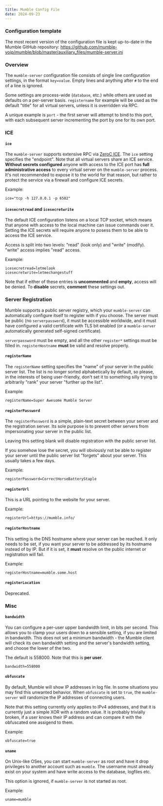 ```yaml
---
title: Mumble Config File
date: 2024-09-23
---
```


### Configuration template

The most recent version of the configuration file is kept up-to-date in the Mumble GitHub repository:
<https://github.com/mumble-voip/mumble/blob/master/auxiliary_files/mumble-server.ini>

### Overview

The ``mumble-server`` configuration file consists of single line configuration settings, in the format
``key=value``. Empty lines and anything after ``#`` to the end of a line is ignored.

Some settings are process-wide (``database``, etc.) while others are used as defaults on a per-server basis.
``registername`` for example will be used as the default "title" for all virtual servers, unless it is overridden
via RPC.

A unique example is ``port`` - the first server will attempt to bind to this port, with
each subsequent server incrementing the port by one for its own port.

### ICE

#### ``ice``

The ``mumble-server`` supports extensive RPC via [ZeroC ICE](https://doc.zeroc.com/ice/latest).
The ``ice`` setting specifies the "endpoint". Note that all virtual servers share
an ICE service. **Without secrets configured** anyone with access to the ICE port has
**full administrative access** to every virtual server on the ``mumble-server`` process.
It's not recommended to expose it to the world for that reason, but rather to protect
the service via a firewall and configure ICE secrets.

Example:

```text
ice="tcp -h 127.0.0.1 -p 6502"
```

#### ``icesecretread`` and ``icesecretwrite``

The default ICE configuration listens on a local TCP socket, which means that anyone with
access to the local machine can issue commands over it.
Setting the ICE secrets will require anyone to posess them to be able to access the
ICE service.

Access is split into two levels: "read" (look only) and "write" (modify). "write" access
implies "read" access.

Example:

```text
icesecretread=letmelook
icesecretwrite=letmechangestuff
```

Note that if either of these entries is **uncommented** and **empty**, access will be denied.
To **disable** secrets, **comment** these settings out.

### Server Registration

Mumble supports a public server registry, which your ``mumble-server`` can automatically configure itself
to register with if you choose. The server must be public (no ``serverpassword``), it must be accessible
worldwide, and it must have configured a valid certificate with TLS bit enabled (or a ``mumble-server`` automatically
generated self-signed certificate).

``serverpassword`` must be empty, and all the other ``register*`` settings must be filled in. ``registerHostname``
**must** be valid and resolve properly.

#### ``registerName``

The ``registerName`` setting specifies the "name" of your server in the public server list. The list is no longer
sorted alphabetically by default, so please, in the interests of being user-friendly, don't set it to something silly
trying to arbitrarily "rank" your server "further up the list".

Example:

```text
registerName=Super Awesome Mumble Server
```

#### ``registerPassword``

The ``registerPassword`` is a simple, plain-text secret between your server and the registration server.
Its sole purpose is to prevent other servers from impersonating your server in the public list.

Leaving this setting blank will disable registration with the public server list.

If you somehow lose the secret, you will obviously not be able to register your server until the
public server list "forgets" about your server. This usually takes a few days.

Example:

```text
registerPassword=CorrectHorseBatteryStaple
```

#### ``registerUrl``

This is a URL pointing to the website for your server.

Example:

```text
registerUrl=https://mumble.info/
```

#### ``registerHostname``

This setting is the DNS hostname where your server can be reached. It only needs to be set, if you want
your server to be addressed by its hostname instead of by IP. But if it is set, it **must** resolve on the
public internet or registration will fail.

Example:

```text
registerHostname=mumble.some.host
```

#### ``registerLocation``

Deprecated.

### Misc

#### ``bandwidth``

You can configure a per-user upper bandwidth limit, in bits per second. This allows you to clamp your users
down to a sensible setting, if you are limited in bandwidth. This does not set a minimum bandwidth - the Mumble client
will check its own bandwidth setting and the server's bandwidth setting, and choose the lower of the two.

The default is 558000. Note that this is **per user**.

```text
bandwidth=558000
```

#### ``obfuscate``

By default, Mumble will show IP addresses in log file. In some situations you may find this unwanted behavior.
When ``obfuscate`` is set to ``true``, the ``mumble-server`` will randomize the IP addresses of connecting users.

Note that this setting currently only applies to IPv4 addresses, and that it is currently just a simple XOR with a random value.
It is probably trivially broken, if a user knows their IP address and can compare it with the obfuscated one assigend to
them.

Example:

```text
obfuscate=true
```

#### ``uname``

On Unix-like OSes, you can start ``mumble-server`` as root and have it drop privileges to another account such as ``mumble``.
The username must already exist on your system and have write access to the database, logfiles etc.

This option is ignored, if ``mumble-server`` is not started as root.

Example:

```text
uname=mumble
```

